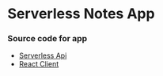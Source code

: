 # Serverless Notes App

### Source code for app
- [Serverless Api](https://github.com/tylernchls/serverless-notes-app-api)
- [React Client](https://github.com/tylernchls/serverless-notes-app-client)
